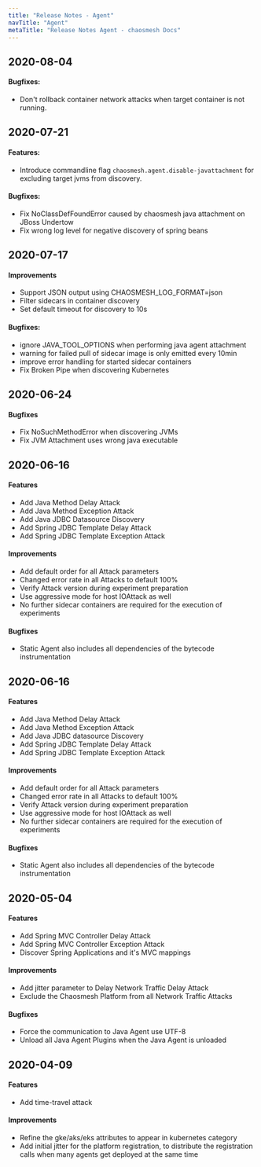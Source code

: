 ```yaml
---
title: "Release Notes - Agent"
navTitle: "Agent"
metaTitle: "Release Notes Agent - chaosmesh Docs"
---
```

## 2020-08-04
#### Bugfixes:
 * Don't rollback container network attacks when target container is not running.

## 2020-07-21
#### Features:
 * Introduce commandline flag `chaosmesh.agent.disable-javattachment` for excluding target jvms from discovery.
#### Bugfixes:
 * Fix NoClassDefFoundError caused by chaosmesh java attachment on JBoss Undertow
 * Fix wrong log level for negative discovery of spring beans

## 2020-07-17
#### Improvements
 * Support JSON output using CHAOSMESH_LOG_FORMAT=json
 * Filter sidecars in container discovery
 * Set default timeout for discovery to 10s
#### Bugfixes:
 * ignore JAVA_TOOL_OPTIONS when performing java agent attachment
 * warning for failed pull of sidecar image is only emitted every 10min
 * improve error handling for started sidecar containers
 * Fix Broken Pipe when discovering Kubernetes

## 2020-06-24
#### Bugfixes
 * Fix NoSuchMethodError when discovering JVMs
 * Fix JVM Attachment uses wrong java executable

## 2020-06-16
#### Features
 * Add Java Method Delay Attack
 * Add Java Method Exception Attack
 * Add Java JDBC Datasource Discovery
 * Add Spring JDBC Template Delay Attack
 * Add Spring JDBC Template Exception Attack
#### Improvements
 * Add default order for all Attack parameters
 * Changed error rate in all Attacks to default 100%
 * Verify Attack version during experiment preparation
 * Use aggressive mode for host IOAttack as well
 * No further sidecar containers are required for the execution of experiments
#### Bugfixes
 * Static Agent also includes all dependencies of the bytecode instrumentation


## 2020-06-16
#### Features
 * Add Java Method Delay Attack
 * Add Java Method Exception Attack
 * Add Java JDBC datasource Discovery
 * Add Spring JDBC Template Delay Attack
 * Add Spring JDBC Template Exception Attack
#### Improvements
 * Add default order for all Attack parameters
 * Changed error rate in all Attacks to default 100%
 * Verify Attack version during experiment preparation
 * Use aggressive mode for host IOAttack as well
 * No further sidecar containers are required for the execution of experiments
#### Bugfixes
 * Static Agent also includes all dependencies of the bytecode instrumentation


## 2020-05-04
#### Features
 * Add Spring MVC Controller Delay Attack
 * Add Spring MVC Controller Exception Attack
 * Discover Spring Applications and it's MVC mappings
#### Improvements
 * Add jitter parameter to Delay Network Traffic Delay Attack
 * Exclude the Chaosmesh Platform from all Network Traffic Attacks
#### Bugfixes
 * Force the communication to Java Agent use UTF-8
 * Unload all Java Agent Plugins when the Java Agent is unloaded

## 2020-04-09
#### Features
 * Add time-travel attack
#### Improvements
 * Refine the gke/aks/eks attributes to appear in kubernetes category
 * Add initial jitter for the platform registration, to distribute the registration calls when many agents get deployed at the same time

